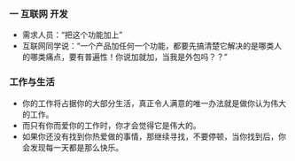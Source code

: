 ### 一 互联网 开发
- 需求人员：“把这个功能加上”
- 互联网同学说：“一个产品加任何一个功能，都要先搞清楚它解决的是哪类人的哪类痛点，要有普遍性！你说加就加，当我是外包吗？？”

### 工作与生活
- 你的工作将占据你的大部分生活，真正令人满意的唯一办法就是做你认为伟大的工作。
- 而只有你而爱你的工作时，你才会觉得它是伟大的。
- 如果你还没有找到你热爱做的事情，那继续寻找，不要停顿，当你找到后，你会发现每一天都是那么快乐。

### 